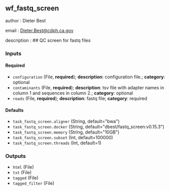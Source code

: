 
## wf_fastq_screen

author
: Dieter Best

email
: Dieter.Best@cdph.ca.gov

description
: ## QC screen for fastq files

### Inputs

#### Required

  * `configuration` (File, **required**); **description**: configuration file.; **category**: optional
  * `contaminants` (File, **required**); **description**: tsv file with adapter names in column 1 and sequences in column 2.; **category**: optional
  * `reads` (File, **required**); **description**: fastq file; **category**: required

#### Defaults

  * `task_fastq_screen.aligner` (String, default="bwa")
  * `task_fastq_screen.docker` (String, default="dbest/fastq_screen:v0.15.3")
  * `task_fastq_screen.memory` (String, default="10GB")
  * `task_fastq_screen.subset` (Int, default=100000)
  * `task_fastq_screen.threads` (Int, default=1)

### Outputs

  * `html` (File)
  * `txt` (File)
  * `tagged` (File)
  * `tagged_filter` (File)
